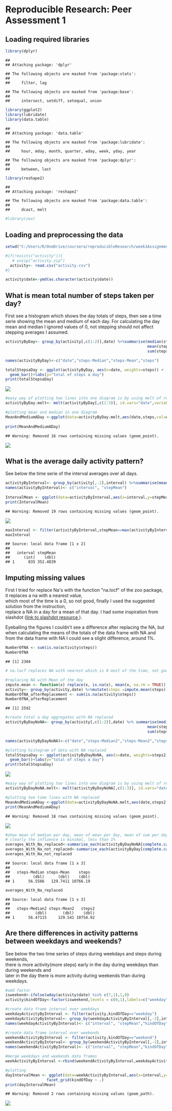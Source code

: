 # Reproducible Research: Peer Assessment 1

## Loading required libraries

```r
library(dplyr)
```

```
## 
## Attaching package: 'dplyr'
```

```
## The following objects are masked from 'package:stats':
## 
##     filter, lag
```

```
## The following objects are masked from 'package:base':
## 
##     intersect, setdiff, setequal, union
```

```r
library(ggplot2)
library(lubridate)
library(data.table)
```

```
## 
## Attaching package: 'data.table'
```

```
## The following objects are masked from 'package:lubridate':
## 
##     hour, mday, month, quarter, wday, week, yday, year
```

```
## The following objects are masked from 'package:dplyr':
## 
##     between, last
```

```r
library(reshape2)
```

```
## 
## Attaching package: 'reshape2'
```

```
## The following objects are masked from 'package:data.table':
## 
##     dcast, melt
```

```r
#library(zoo)
```


## Loading and preprocessing the data

```r
setwd("C:/Users/R/OneDrive/coursera/reproducibleResearch/week1Assignment")

#if(!exists("activity")){
   # unzip("activity.zip")
  activity<- read.csv("activity.csv")
#}

activity$date<-ymd(as.character(activity$date))
```


## What is mean total number of steps taken per day? 
First see a histogram which shows the day totals of steps, then see a time serie showing the mean and medium of each day. For calculating the day mean and median I ignored values of 0, not stepping should not affect stepping averages I assumed.

```r
activityByDay<- group_by(activity[,c(1:2)],date) %>%summarise(median(steps[steps>0]),
                                                              mean(steps[steps>0]),
                                                              sum(steps))

names(activityByDay)<-c("date","steps-Median","steps-Mean","steps")

totalStepsaDay <- ggplot(activityByDay, aes(x=date, weights=steps)) + 
  geom_bar()+labs(y="total of steps a day")
print(totalStepsaDay)
```

![](PA1_template_files/figure-html/unnamed-chunk-3-1.png)

```r
#easy way of plotting two lines into one diagram is by using melt of reshape library
activityByDay.melt<- melt(activityByDay[,c(1:3)], id.vars="date",variable.name ="Aggregate", value.name="steps")

#plotting mean and median in one diagram
MeanAndMediumADay <-ggplot(data=activityByDay.melt,aes(date,steps,col=Aggregate)) + geom_point(alpha=0.3) + scale_color_manual(values = c("steps-Mean" = 'red','steps-Median' = 'blue')) 
   
print(MeanAndMediumADay)
```

```
## Warning: Removed 16 rows containing missing values (geom_point).
```

![](PA1_template_files/figure-html/unnamed-chunk-3-2.png)


## What is the average daily activity pattern?
See below the time serie of the interval averages over all days.

```r
activityByInterval<- group_by(activity[,-2],interval) %>%summarise(mean(steps[steps>0],na.rm=TRUE))
names(activityByInterval)<- c("interval", "stepMean")
 
IntervalMean <- ggplot(data=activityByInterval,aes(x=interval,y=stepMean)) + geom_point(alpha=.3)
print(IntervalMean)
```

```
## Warning: Removed 19 rows containing missing values (geom_point).
```

![](PA1_template_files/figure-html/unnamed-chunk-4-1.png)

```r
maxInterval <- filter(activityByInterval,stepMean==max(activityByInterval$stepMean, na.rm = TRUE))
maxInterval
```

```
## Source: local data frame [1 x 2]
## 
##   interval stepMean
##      (int)    (dbl)
## 1      835 352.4839
```


## Imputing missing values  
First I tried for replace Na's with the function "na.locf" of the zoo package, it replaces a na with a nearest value,  
which most of the time is a 0, so not good, finally I used the suggested solution from the instruction,  
replace a NA in a day for a mean of that day. I had some inspiration from slashdot ([link  to slashdot resource ](http://stackoverflow.com/questions/9322773/how-to-replace-na-with-mean-by-subset-in-r-impute-with-plyr)).    
  
Eyeballing the figures I couldn't see a difference after replacing the NA, but when calculating the means of the totals of the data frame with NA and from the data frame with NA I could see a slight difference, around 1%.

```r
NumberOfNA <- sum(is.na(activity$steps))
NumberOfNA
```

```
## [1] 2304
```

```r
# na.locf replaces NA with nearest which is 0 most of the time, not good, changed to manual

#replacing NA with Mean of the day
impute.mean <- function(x) replace(x, is.na(x), mean(x, na.rm = TRUE))
activity<- group_by(activity,date) %>%mutate(steps =impute.mean(steps))
NumberOfNA_afterReplacement <- sum(is.na(activity$steps))
NumberOfNA_afterReplacement
```

```
## [1] 2592
```

```r
#create total a day aggregates with NA replaced
activityByDayNoNA<- group_by(activity[,c(1:2)],date) %>% summarise(median(steps[steps>0]),
                                                              mean(steps[steps>0]),
                                                              sum(steps))

names(activityByDayNoNA)<-c("date","steps-Median2","steps-Mean2","steps2")

#plotting histogram of data with NA replaced
totalStepsaDay <- ggplot(activityByDayNoNA, aes(x=date, weights=steps2)) + 
  geom_bar()+labs(y="total of steps a day")
print(totalStepsaDay)
```

![](PA1_template_files/figure-html/unnamed-chunk-5-1.png)

```r
#easy way of plotting two lines into one diagram is by using melt of reshape library
activityByDayNoNA.melt<- melt(activityByDayNoNA[,c(1:3)], id.vars="date",variable.name ="Aggregate", value.name="steps2")

#plotting two time lines with NA replaced
MeanAndMediumADay <-ggplot(data=activityByDayNoNA.melt,aes(date,steps2,col=Aggregate)) + geom_point(alpha=0.3) + scale_color_manual(values = c("steps-Mean2" = 'red','steps-Median2' = 'blue')) 
print(MeanAndMediumADay)
```

```
## Warning: Removed 18 rows containing missing values (geom_point).
```

![](PA1_template_files/figure-html/unnamed-chunk-5-2.png)

```r
#show mean of median per day, mean of mean per day, mean of sum per day for data frame with and without NA
# clearly the influence is minimal, less than 1%
averages_With_Na_replaced<-summarise_each(activityByDayNoNA[complete.cases(activityByDayNoNA),][,c(-1)],funs(mean))
averages_With_Na_not_replaced<-summarise_each(activityByDay[complete.cases(activityByDay),][,c(-1)],funs(mean))
averages_With_Na_not_replaced
```

```
## Source: local data frame [1 x 3]
## 
##   steps-Median steps-Mean    steps
##          (dbl)      (dbl)    (dbl)
## 1      56.5566   129.7411 10766.19
```

```r
averages_With_Na_replaced
```

```
## Source: local data frame [1 x 3]
## 
##   steps-Median2 steps-Mean2   steps2
##           (dbl)       (dbl)    (dbl)
## 1      56.47115     129.541 10754.92
```


## Are there differences in activity patterns between weekdays and weekends?
See below the two time series of steps during weekdays and steps during weekends,  
there is more activity(more steps) early in the day during weekdays than during weekends and  
later in the day there is more activity during weekends than during weekdays.

```r
#add factor
isweekend<-ifelse(wday(activity$date) %in% c(7,1),1,0)
activity$kindOfDay<-factor(isweekend,levels = c(0,1),labels=c("weekday","weekend"))

#create data frame interval over weekdays
weekdayActivityByInterval <- filter(activity,kindOfDay=="weekday")
weekdayActivityByInterval<- group_by(weekdayActivityByInterval[,-2],interval) %>%summarise(mean(steps[steps>0],na.rm=TRUE),first(kindOfDay))
names(weekdayActivityByInterval)<- c("interval", "stepMean","kindOfDay")

#create data frame interval over weekends
weekendActivityByInterval <- filter(activity,kindOfDay=="weekend")
weekendActivityByInterval<- group_by(weekendActivityByInterval[,-2],interval) %>%summarise(mean(steps[steps>0],na.rm=TRUE),first(kindOfDay))
names(weekendActivityByInterval)<- c("interval", "stepMean","kindOfDay")

#merge weekdays and weekends data frames
weekActivityByInterval <-rbind(weekendActivityByInterval,weekdayActivityByInterval)

#plotting
dayIntervalMean <- ggplot(data=weekActivityByInterval,aes(x=interval,y=stepMean)) + geom_line()  +
                  facet_grid(kindOfDay ~ .)
print(dayIntervalMean)
```

```
## Warning: Removed 2 rows containing missing values (geom_path).
```

![](PA1_template_files/figure-html/unnamed-chunk-6-1.png)
